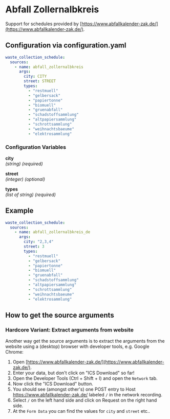 # Abfall Zollernalbkreis

Support for schedules provided by [https://www.abfallkalender-zak.de/](https://www.abfallkalender-zak.de/).



## Configuration via configuration.yaml

```yaml
waste_collection_schedule:
  sources:
    - name: abfall_zollernalbkreis
      args:
        city: CITY
        street: STREET
        types:
          - "restmuell"
          - "gelbersack"
          - "papiertonne"
          - "biomuell"
          - "gruenabfall"
          - "schadstoffsammlung"
          - "altpapiersammlung"
          - "schrottsammlung"
          - "weihnachtsbaeume"
          - "elektrosammlung"
```

### Configuration Variables

**city**<br>
*(string) (required)*

**street**<br>
*(integer) (optional)*

**types**<br>
*(list of string) (required)*

## Example

```yaml
waste_collection_schedule:
  sources:
    - name: abfall_zollernalbkreis_de
      args:
        city: "2,3,4"
        street: 3
        types:
          - "restmuell"
          - "gelbersack"
          - "papiertonne"
          - "biomuell"
          - "gruenabfall"
          - "schadstoffsammlung"
          - "altpapiersammlung"
          - "schrottsammlung"
          - "weihnachtsbaeume"
          - "elektrosammlung"
```

## How to get the source arguments



### Hardcore Variant: Extract arguments from website

Another way get the source arguments is to extract the arguments from the website using a (desktop) browser with developer tools, e.g. Google Chrome:

1. Open [https://www.abfallkalender-zak.de/](https://www.abfallkalender-zak.de/).
2. Enter your data, but don't click on "ICS Download" so far!
3. Open the Developer Tools (Ctrl + Shift + I) and open the `Network` tab.
4. Now click the "ICS Download" button.
5. You should see (amongst other's) one POST entry to Host https://www.abfallkalender-zak.de/ labeled `/` in the network recording.
6. Select `/` on the left hand side and click on Request on the right hand side. 
7. At the `Form Data` you can find the values for `city` and `street` etc..
